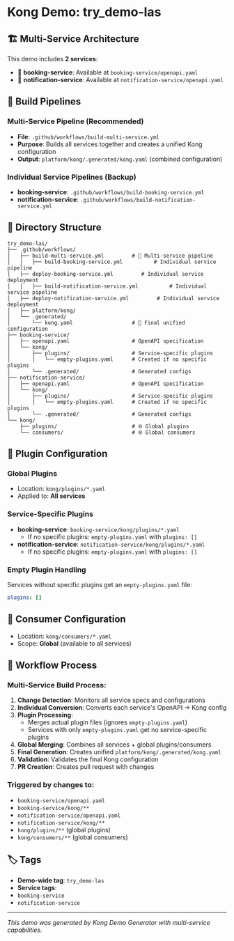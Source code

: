 # Kong Demo: try_demo-las

## 🏗️ Multi-Service Architecture

This demo includes **2 services**:

- 🔧 **booking-service**: Available at `booking-service/openapi.yaml`
- 🔧 **notification-service**: Available at `notification-service/openapi.yaml`


## 🚀 Build Pipelines

### Multi-Service Pipeline (Recommended)
- **File**: `.github/workflows/build-multi-service.yml`
- **Purpose**: Builds all services together and creates a unified Kong configuration
- **Output**: `platform/kong/.generated/kong.yaml` (combined configuration)

### Individual Service Pipelines (Backup)
- **booking-service**: `.github/workflows/build-booking-service.yml`
- **notification-service**: `.github/workflows/build-notification-service.yml`


## 📁 Directory Structure

```
try_demo-las/
├── .github/workflows/
│   ├── build-multi-service.yml         # 🌟 Multi-service pipeline
│   │   ├── build-booking-service.yml          # Individual service pipeline
│   ├── deploy-booking-service.yml         # Individual service deployment
│   │   ├── build-notification-service.yml          # Individual service pipeline
│   ├── deploy-notification-service.yml         # Individual service deployment
│   ├── platform/kong/
│   └── .generated/
│       └── kong.yaml                   # 🎯 Final unified configuration
├── booking-service/
│   ├── openapi.yaml                    # OpenAPI specification
│   └── kong/
│       ├── plugins/                    # Service-specific plugins
│       │   └── empty-plugins.yaml      # Created if no specific plugins
│       └── .generated/                 # Generated configs
├── notification-service/
│   ├── openapi.yaml                    # OpenAPI specification
│   └── kong/
│       ├── plugins/                    # Service-specific plugins
│       │   └── empty-plugins.yaml      # Created if no specific plugins
│       └── .generated/                 # Generated configs
└── kong/
    ├── plugins/                        # 🌐 Global plugins
    └── consumers/                      # 🌐 Global consumers
```

## 🔧 Plugin Configuration

### Global Plugins
- Location: `kong/plugins/*.yaml`
- Applied to: **All services**

### Service-Specific Plugins
- **booking-service**: `booking-service/kong/plugins/*.yaml`
  - If no specific plugins: `empty-plugins.yaml` with `plugins: []`
- **notification-service**: `notification-service/kong/plugins/*.yaml`
  - If no specific plugins: `empty-plugins.yaml` with `plugins: []`


### Empty Plugin Handling
Services without specific plugins get an `empty-plugins.yaml` file:
```yaml
plugins: []
```

## 👥 Consumer Configuration

- Location: `kong/consumers/*.yaml`
- Scope: **Global** (available to all services)

## 🔄 Workflow Process

### Multi-Service Build Process:
1. **Change Detection**: Monitors all service specs and configurations
2. **Individual Conversion**: Converts each service's OpenAPI → Kong config
3. **Plugin Processing**: 
   - Merges actual plugin files (ignores `empty-plugins.yaml`)
   - Services with only `empty-plugins.yaml` get no service-specific plugins
4. **Global Merging**: Combines all services + global plugins/consumers
5. **Final Generation**: Creates unified `platform/kong/.generated/kong.yaml`
6. **Validation**: Validates the final Kong configuration
7. **PR Creation**: Creates pull request with changes

### Triggered by changes to:
- `booking-service/openapi.yaml`
- `booking-service/kong/**`
- `notification-service/openapi.yaml`
- `notification-service/kong/**`
- `kong/plugins/**` (global plugins)
- `kong/consumers/**` (global consumers)

## 🏷️ Tags

- **Demo-wide tag**: `try_demo-las`
- **Service tags**: 
- `booking-service`
- `notification-service`


---

*This demo was generated by Kong Demo Generator with multi-service capabilities.*